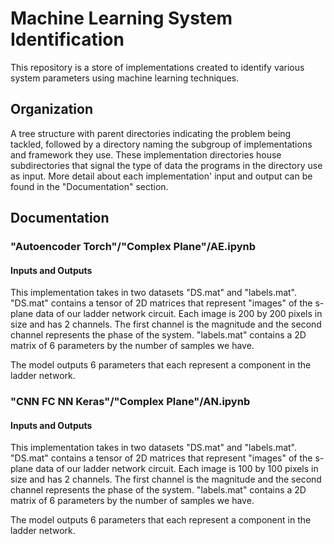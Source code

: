 # Machine Learning System Identification

This repository is a store of implementations created to identify various system parameters using machine learning techniques.

## Organization

A tree structure with parent directories indicating the problem being tackled, followed by a directory naming the subgroup of implementations and framework they use. These implementation directories house subdirectories that signal the type of data the programs in the directory use as input. More detail about each implementation' input and output can be found in the "Documentation" section. 

## Documentation

### "Autoencoder Torch"/"Complex Plane"/AE.ipynb

#### Inputs and Outputs

This implementation takes in two datasets "DS.mat" and "labels.mat". "DS.mat" contains a tensor of 2D matrices that represent "images" of the s-plane data of our ladder network circuit. Each image is 200 by 200 pixels in size and has 2 channels. The first channel is the magnitude and the second channel represents the phase of the system. "labels.mat" contains a 2D matrix of 6 parameters by the number of samples we have.

The model outputs 6 parameters that each represent a component in the ladder network.

### "CNN FC NN Keras"/"Complex Plane"/AN.ipynb

#### Inputs and Outputs

This implementation takes in two datasets "DS.mat" and "labels.mat". "DS.mat" contains a tensor of 2D matrices that represent "images" of the s-plane data of our ladder network circuit. Each image is 100 by 100 pixels in size and has 2 channels. The first channel is the magnitude and the second channel represents the phase of the system. "labels.mat" contains a 2D matrix of 6 parameters by the number of samples we have.

The model outputs 6 parameters that each represent a component in the ladder network.

